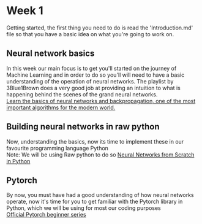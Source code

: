 # Week 1

Getting started, the first thing you need to do is read the 'Introduction.md' file so that you have a basic idea on what you're going to work on.   

## Neural network basics
In this week our main focus is to get you'll started on the journey of Machine Learning and in order to do so you'll will need to have a basic understanding of
the operation of neural networks. The playlist by 3Blue1Brown does a very good job at providing an intuition to what is happening behind the scenes of the grand 
neural networks.  
[Learn the basics of neural networks and backpropagation, one of the most important algorithms for the modern world.](https://www.youtube.com/playlist?list=PLZHQObOWTQDNU6R1_67000Dx_ZCJB-3pi)  

## Building neural networks in raw python
Now, understanding the basics, now its time to implement these in our favourite programming language Python  
Note: We will be using Raw python to do so
[Neural Networks from Scratch in Python](https://www.youtube.com/playlist?list=PLQVvvaa0QuDcjD5BAw2DxE6OF2tius3V3)  

## Pytorch
By now, you must have had a good understanding of how neural networks operate, now it's time for you to get familiar with the Pytorch library in Python, which we will be using for most our coding purposes  
[Official Pytorch beginner series](https://www.youtube.com/playlist?list=PL_lsbAsL_o2CTlGHgMxNrKhzP97BaG9ZN)






